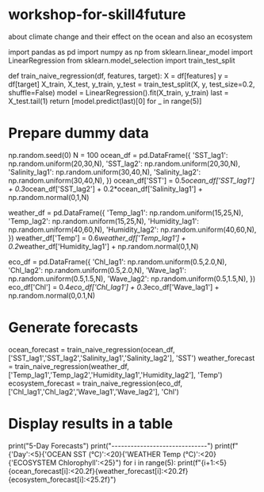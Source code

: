 # workshop-for-skill4future
about climate change and their effect on the ocean and also an ecosystem



import pandas as pd
import numpy as np
from sklearn.linear_model import LinearRegression
from sklearn.model_selection import train_test_split

def train_naive_regression(df, features, target):
    X = df[features]
    y = df[target]
    X_train, X_test, y_train, y_test = train_test_split(X, y, test_size=0.2, shuffle=False)
    model = LinearRegression().fit(X_train, y_train)
    last = X_test.tail(1)
    return [model.predict(last)[0] for _ in range(5)]

# Prepare dummy data
np.random.seed(0)
N = 100
ocean_df = pd.DataFrame({
    'SST_lag1': np.random.uniform(20,30,N),
    'SST_lag2': np.random.uniform(20,30,N),
    'Salinity_lag1': np.random.uniform(30,40,N),
    'Salinity_lag2': np.random.uniform(30,40,N),
})
ocean_df['SST'] = 0.5*ocean_df['SST_lag1'] + 0.3*ocean_df['SST_lag2'] + 0.2*ocean_df['Salinity_lag1'] + np.random.normal(0,1,N)

weather_df = pd.DataFrame({
    'Temp_lag1': np.random.uniform(15,25,N),
    'Temp_lag2': np.random.uniform(15,25,N),
    'Humidity_lag1': np.random.uniform(40,60,N),
    'Humidity_lag2': np.random.uniform(40,60,N),
})
weather_df['Temp'] = 0.6*weather_df['Temp_lag1'] + 0.2*weather_df['Humidity_lag1'] + np.random.normal(0,1,N)

eco_df = pd.DataFrame({
    'Chl_lag1': np.random.uniform(0.5,2.0,N),
    'Chl_lag2': np.random.uniform(0.5,2.0,N),
    'Wave_lag1': np.random.uniform(0.5,1.5,N),
    'Wave_lag2': np.random.uniform(0.5,1.5,N),
})
eco_df['Chl'] = 0.4*eco_df['Chl_lag1'] + 0.3*eco_df['Wave_lag1'] + np.random.normal(0,0.1,N)

# Generate forecasts
ocean_forecast = train_naive_regression(ocean_df,
                                        ['SST_lag1','SST_lag2','Salinity_lag1','Salinity_lag2'],
                                        'SST')
weather_forecast = train_naive_regression(weather_df,
                                          ['Temp_lag1','Temp_lag2','Humidity_lag1','Humidity_lag2'],
                                          'Temp')
ecosystem_forecast = train_naive_regression(eco_df,
                                            ['Chl_lag1','Chl_lag2','Wave_lag1','Wave_lag2'],
                                            'Chl')

# Display results in a table
print("5-Day Forecasts")
print("------------------------------")
print(f"{'Day':<5}{'OCEAN SST (°C)':<20}{'WEATHER Temp (°C)':<20}{'ECOSYSTEM Chlorophyll':<25}")
for i in range(5):
    print(f"{i+1:<5}{ocean_forecast[i]:<20.2f}{weather_forecast[i]:<20.2f}{ecosystem_forecast[i]:<25.2f}")

